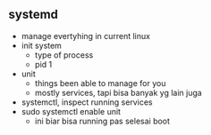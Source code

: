 ## systemd
- manage evertyhing in current linux
- init system
    - type of process
    - pid 1
- unit
    - things been able to manage for you
    - mostly services, tapi bisa banyak yg lain juga
- systemctl, inspect running services
- sudo systemctl enable unit
    - ini biar bisa running pas selesai boot